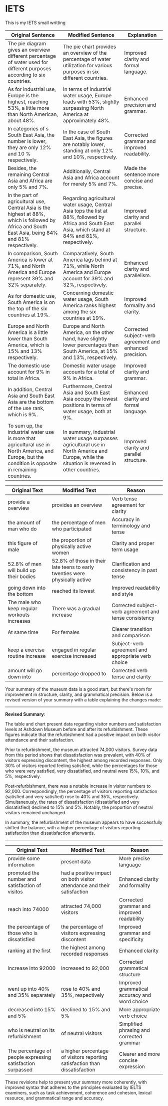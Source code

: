 # IETS
This is my IETS small writting

| Original Sentence | Modified Sentence | Explanation |
| --- | --- | --- |
| The pie diagram gives an overview different percentage of water used for different purposes according to six countries. | The pie chart provides an overview of the percentage of water utilization for various purposes in six different countries. | Improved clarity and formal language. |
| As for industrial use, Europe is the highest, reaching 53%, a little more than North American, about 48%. | In terms of industrial water usage, Europe leads with 53%, slightly surpassing North America at approximately 48%. | Enhanced precision and grammar. |
| In categories of s South East Asia, the number is lower, they are only 12% and 10 % respectively. | In the case of South East Asia, the figures are notably lower, standing at only 12% and 10%, respectively. | Corrected grammar and improved readability. |
| Besides, the remaining Central Asia and Africa are only 5% and 7%. | Additionally, Central Asia and Africa account for merely 5% and 7%. | Made the sentence more concise and precise. |
| In the part of agricultural use, Central Asia is the highest at 88%, which is followed by Africa and South East Asia, being 84% and 81% respectively. | Regarding agricultural water usage, Central Asia tops the list at 88%, followed by Africa and South East Asia, which stand at 84% and 81%, respectively. | Improved clarity and parallel structure. |
| In comparison, South America is lower at 71%, and North America and Europe represent 39% and 32% separately. | Comparatively, South America lags behind at 71%, while North America and Europe account for 39% and 32%, respectively. | Enhanced clarity and parallelism. |
| As for domestic use, South America is on the top of the six countries at 19%. | Concerning domestic water usage, South America ranks highest among the six countries at 19%. | Improved formality and clarity. |
| Europe and North America is a little lower than South America, which is 15% and 13% respectively. | Europe and North America, on the other hand, have slightly lower percentages than South America, at 15% and 13%, respectively. | Corrected subject-verb agreement and enhanced precision. |
| The domestic use account for 9% in total in Africa. | Domestic water usage accounts for a total of 9% in Africa. | Improved clarity and grammar. |
| In addition, Central Asia and South East Asia are the bottom of the use rank, which is 9%. | Furthermore, Central Asia and South East Asia occupy the lowest positions in terms of water usage, both at 9%. | Enhanced clarity and formal language. |
| To sum up, the industrial water use is more that agricultural use in North America, and Europe, but the condition is opposite in remaining countries. | In summary, industrial water usage surpasses agricultural use in North America and Europe, while the situation is reversed in other countries. | Improved clarity and parallel structure. |


| Original Text | Modified Text | Reason |
|---------------|---------------|--------|
| provide a overview | provides an overview | Verb tense agreement for clarity |
| the amount of man who do | the percentage of men who participated | Accuracy in terminology and tense |
| this figure of male | the proportion of physically active women | Clarity and proper term usage |
| 52.8% of men will build up their bodies | 52.8% of those in their late teens to early twenties were physically active | Clarification and consistency in past tense |
| going down into the bottom | reached its lowest | Improved readability and style |
| The male who keep regular workouts increases | There was a gradual increase | Corrected subject-verb agreement and tense consistency |
| At same time | For females | Clearer transition and comparison |
| keep a exercise routine increase | engaged in regular exercise increased | Subject-verb agreement and appropriate verb choice |
| amount will go down into | percentage dropped to | Corrected verb tense and clarity |


Your summary of the museum data is a good start, but there's room for improvement in structure, clarity, and grammatical precision. Below is a revised version of your summary with a table explaining the changes made:

---

**Revised Summary**:

The table and chart present data regarding visitor numbers and satisfaction levels at Ashdown Museum before and after its refurbishment. These figures indicate that the refurbishment had a positive impact on both visitor attendance and their satisfaction.

Prior to refurbishment, the museum attracted 74,000 visitors. Survey data from this period shows that dissatisfaction was prevalent, with 40% of visitors expressing discontent, the highest among recorded responses. Only 30% of visitors reported feeling satisfied, while the percentages for those who were very satisfied, very dissatisfied, and neutral were 15%, 10%, and 5%, respectively.

Post-refurbishment, there was a notable increase in visitor numbers to 92,000. Correspondingly, the percentage of visitors reporting satisfaction (satisfied and very satisfied) rose to 40% and 35%, respectively. Simultaneously, the rates of dissatisfaction (dissatisfied and very dissatisfied) declined to 15% and 5%. Notably, the proportion of neutral visitors remained unchanged.

In summary, the refurbishment of the museum appears to have successfully shifted the balance, with a higher percentage of visitors reporting satisfaction than dissatisfaction afterwards.

---


| Original Text | Modified Text | Reason |
|---------------|---------------|--------|
| provide some information | present data | More precise language |
| promoted the number and satisfaction of visitos | had a positive impact on both visitor attendance and their satisfaction | Enhanced clarity and formality |
| reach into 74000 | attracted 74,000 visitors | Corrected grammar and improved readability |
| the percentage of those who is dissatisfied | the percentage of visitors expressing discontent | Improved grammar and specificity |
| ranking at the first | the highest among recorded responses | Enhanced clarity |
| increase into 92000 | increased to 92,000 | Corrected grammatical structure |
| went up into 40% and 35% separately | rose to 40% and 35%, respectively | Improved grammatical accuracy and word choice |
| decreased into 15% and 5% | declined to 15% and 5% | More appropriate verb choice |
| who is neutral on its refurbishment | of neutral visitors | Simplified phrasing and corrected grammar |
| The percentage of people expressing satisfaction surpassed | a higher percentage of visitors reporting satisfaction than dissatisfaction | Clearer and more concise expression |

These revisions help to present your summary more coherently, with improved syntax that adheres to the principles evaluated by IELTS examiners, such as task achievement, coherence and cohesion, lexical resource, and grammatical range and accuracy.
